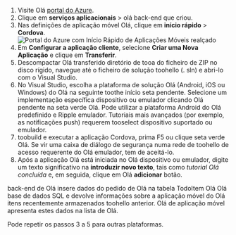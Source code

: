 
1. Visite Olá [portal do Azure].
2. Clique em **serviços aplicacionais** > olá back-end que criou.
3. Nas definições de aplicação móvel Olá, clique em **início rápido** > **Cordova**.
![Portal do Azure com Início Rápido de Aplicações Móveis realçado][quickstart]
4. Em **Configurar a aplicação cliente**, selecione **Criar uma Nova Aplicação** e clique em **Transferir**.
2. Descompactar Olá transferido diretório de tooa do ficheiro de ZIP no disco rígido, navegue até o ficheiro de solução toohello (. sln) e abri-lo com o Visual Studio.
3. No Visual Studio, escolha a plataforma de solução Olá (Android, iOS ou Windows) do Olá na seguinte toothe início seta pendente. Selecione um implementação específica dispositivo ou emulador clicando Olá pendente na seta verde Olá. Pode utilizar a plataforma Android do Olá predefinido e Ripple emulador. Tutoriais mais avançados (por exemplo, as notificações push) requerem tooselect dispositivo suportado ou emulador.
4. toobuild e executar a aplicação Cordova, prima F5 ou clique seta verde Olá. Se vir uma caixa de diálogo de segurança numa rede de toohello de acesso requerente do Olá emulador, tem de aceitá-lo.
5. Após a aplicação Olá está iniciada no Olá dispositivo ou emulador, digite um texto significativo na **introduzir novo texto**, tais como *tutorial Olá concluída* e, em seguida, clique em Olá **adicionar** botão.

back-end de Olá insere dados do pedido de Olá na tabela TodoItem Olá Olá base de dados SQL e devolve informações sobre a aplicação móvel do Olá itens recentemente armazenados toohello anterior. Olá de aplicação móvel apresenta estes dados na lista de Olá.

Pode repetir os passos 3 a 5 para outras plataformas.

<!-- Images. -->
[quickstart]: ./media/app-service-mobile-configure-new-backend/quickstart.png

<!-- URLs -->
[portal do Azure]: https://portal.azure.com/
